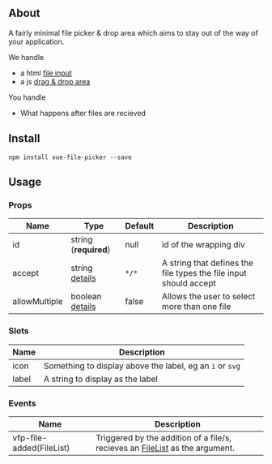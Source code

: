 
## About
A fairly minimal file picker & drop area which aims to stay out of the way of your application. 

We handle
- a html [file input](https://developer.mozilla.org/en-US/docs/Web/HTML/Element/input/file)
- a js [drag & drop area](https://developer.mozilla.org/en-US/docs/Web/Events/drop)

You handle
- What happens after files are recieved

## Install
````
npm install vue-file-picker --save
````

## Usage

### Props
| Name          | Type           | Default  | Description  |
| ------------- | -------------- | --------- | ----- |
| id            | string (**required**) | null  | id of the wrapping div |
| accept        | string [details](https://developer.mozilla.org/en-US/docs/Web/HTML/Element/input/file#accept) | `*/*` | A string that defines the file types the file input should accept |
| allowMultiple | boolean [details](https://developer.mozilla.org/en-US/docs/Web/HTML/Element/input/file#multiple) | false | Allows the user to select more than one file |


### Slots
| Name    | Description  |
| ------- | ------------- |
| icon    | Something to display above the label, eg an `i` or `svg` |
| label   | A string to display as the label |


### Events
| Name    | Description  |
| ------- | ------------- |
| vfp-file-added(FileList)| Triggered by the addition of a file/s, recieves an [FileList](https://developer.mozilla.org/en-US/docs/Web/API/FileList) as the argument. |
